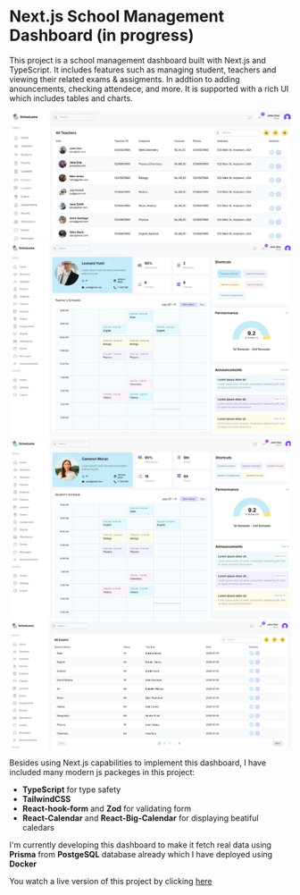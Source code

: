 # Next.js School Management Dashboard (in progress)

This project is a school management dashboard built with Next.js and TypeScript. It includes features such as managing student, teachers and viewing their related exams & assigments. In addtion to adding anouncements, checking attendece, and more. It is supported with a rich UI
which includes tables and charts.

![Teachers List Page](./src/assets/catalogue/teacher_list.jpeg)
<br />
![Teacher Page](./src/assets/catalogue/teacher_page.jpeg)
<br />
![Student Page](./src/assets/catalogue/student_page.jpeg)
<br />
![Exams Page](./src/assets/catalogue/exams_list.jpeg)

Besides using Next.js capabilities to implement this dashboard, I have included many modern js packeges in this project:

- **TypeScript** for type safety
- **TailwindCSS**
- **React-hook-form** and **Zod** for validating form
- **React-Calendar** and **React-Big-Calendar** for displaying beatiful caledars

I'm currently developing this dashboard to make it fetch real data using **Prisma** from **PostgeSQL** database already which I have deployed using **Docker**

You watch a live version of this project by clicking [here](https://m-mohammad25.github.io/ECommerce-App-with-React-TypeScript/)
